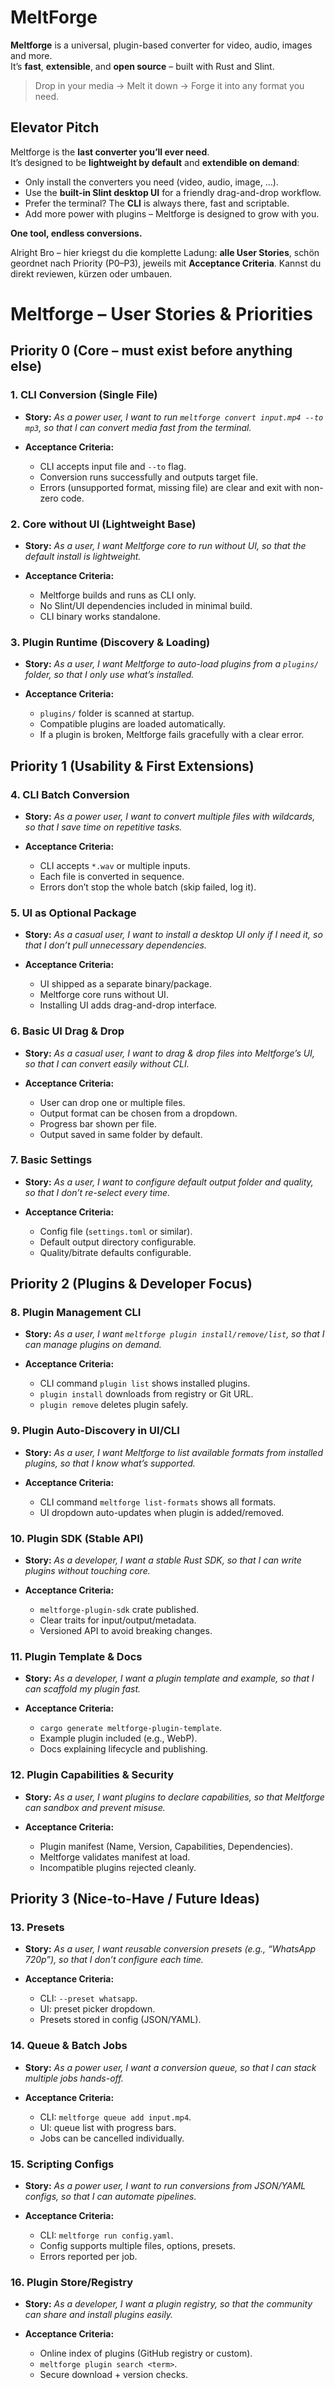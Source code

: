 # MeltForge

**Meltforge** is a universal, plugin-based converter for video, audio, images and more.  
It’s **fast**, **extensible**, and **open source** – built with Rust and Slint.

>  Drop in your media -> Melt it down ->  Forge it into any format you need.

##  Elevator Pitch

Meltforge is the **last converter you’ll ever need**.  
It’s designed to be **lightweight by default** and **extendible on demand**:

- Only install the converters you need (video, audio, image, …).
- Use the **built-in Slint desktop UI** for a friendly drag-and-drop workflow.
- Prefer the terminal? The **CLI** is always there, fast and scriptable.
- Add more power with plugins – Meltforge is designed to grow with you.

**One tool, endless conversions.**

Alright Bro – hier kriegst du die komplette Ladung: **alle User Stories**, schön geordnet nach Priority (P0–P3), jeweils mit **Acceptance Criteria**. Kannst du direkt reviewen, kürzen oder umbauen.

# **Meltforge – User Stories & Priorities**


## **Priority 0 (Core – must exist before anything else)**

### 1. CLI Conversion (Single File)

* **Story:**
  *As a power user, I want to run `meltforge convert input.mp4 --to mp3`, so that I can convert media fast from the terminal.*
* **Acceptance Criteria:**

  * CLI accepts input file and `--to` flag.
  * Conversion runs successfully and outputs target file.
  * Errors (unsupported format, missing file) are clear and exit with non-zero code.

### 2. Core without UI (Lightweight Base)

* **Story:**
  *As a user, I want Meltforge core to run without UI, so that the default install is lightweight.*
* **Acceptance Criteria:**

  * Meltforge builds and runs as CLI only.
  * No Slint/UI dependencies included in minimal build.
  * CLI binary works standalone.

### 3. Plugin Runtime (Discovery & Loading)

* **Story:**
  *As a user, I want Meltforge to auto-load plugins from a `plugins/` folder, so that I only use what’s installed.*
* **Acceptance Criteria:**

  * `plugins/` folder is scanned at startup.
  * Compatible plugins are loaded automatically.
  * If a plugin is broken, Meltforge fails gracefully with a clear error.

## **Priority 1 (Usability & First Extensions)**

### 4. CLI Batch Conversion

* **Story:**
  *As a power user, I want to convert multiple files with wildcards, so that I save time on repetitive tasks.*
* **Acceptance Criteria:**

  * CLI accepts `*.wav` or multiple inputs.
  * Each file is converted in sequence.
  * Errors don’t stop the whole batch (skip failed, log it).

### 5. UI as Optional Package

* **Story:**
  *As a casual user, I want to install a desktop UI only if I need it, so that I don’t pull unnecessary dependencies.*
* **Acceptance Criteria:**

  * UI shipped as a separate binary/package.
  * Meltforge core runs without UI.
  * Installing UI adds drag-and-drop interface.

### 6. Basic UI Drag & Drop

* **Story:**
  *As a casual user, I want to drag & drop files into Meltforge’s UI, so that I can convert easily without CLI.*
* **Acceptance Criteria:**

  * User can drop one or multiple files.
  * Output format can be chosen from a dropdown.
  * Progress bar shown per file.
  * Output saved in same folder by default.

### 7. Basic Settings

* **Story:**
  *As a user, I want to configure default output folder and quality, so that I don’t re-select every time.*
* **Acceptance Criteria:**

  * Config file (`settings.toml` or similar).
  * Default output directory configurable.
  * Quality/bitrate defaults configurable.

## **Priority 2 (Plugins & Developer Focus)**

### 8. Plugin Management CLI

* **Story:**
  *As a user, I want `meltforge plugin install/remove/list`, so that I can manage plugins on demand.*
* **Acceptance Criteria:**

  * CLI command `plugin list` shows installed plugins.
  * `plugin install` downloads from registry or Git URL.
  * `plugin remove` deletes plugin safely.

### 9. Plugin Auto-Discovery in UI/CLI

* **Story:**
  *As a user, I want Meltforge to list available formats from installed plugins, so that I know what’s supported.*
* **Acceptance Criteria:**

  * CLI command `meltforge list-formats` shows all formats.
  * UI dropdown auto-updates when plugin is added/removed.

### 10. Plugin SDK (Stable API)

* **Story:**
  *As a developer, I want a stable Rust SDK, so that I can write plugins without touching core.*
* **Acceptance Criteria:**

  * `meltforge-plugin-sdk` crate published.
  * Clear traits for input/output/metadata.
  * Versioned API to avoid breaking changes.

### 11. Plugin Template & Docs

* **Story:**
  *As a developer, I want a plugin template and example, so that I can scaffold my plugin fast.*
* **Acceptance Criteria:**

  * `cargo generate meltforge-plugin-template`.
  * Example plugin included (e.g., WebP).
  * Docs explaining lifecycle and publishing.

### 12. Plugin Capabilities & Security

* **Story:**
  *As a user, I want plugins to declare capabilities, so that Meltforge can sandbox and prevent misuse.*
* **Acceptance Criteria:**

  * Plugin manifest (Name, Version, Capabilities, Dependencies).
  * Meltforge validates manifest at load.
  * Incompatible plugins rejected cleanly.


## **Priority 3 (Nice-to-Have / Future Ideas)**

### 13. Presets

* **Story:**
  *As a user, I want reusable conversion presets (e.g., “WhatsApp 720p”), so that I don’t configure each time.*
* **Acceptance Criteria:**

  * CLI: `--preset whatsapp`.
  * UI: preset picker dropdown.
  * Presets stored in config (JSON/YAML).

### 14. Queue & Batch Jobs

* **Story:**
  *As a power user, I want a conversion queue, so that I can stack multiple jobs hands-off.*
* **Acceptance Criteria:**

  * CLI: `meltforge queue add input.mp4`.
  * UI: queue list with progress bars.
  * Jobs can be cancelled individually.

### 15. Scripting Configs

* **Story:**
  *As a power user, I want to run conversions from JSON/YAML configs, so that I can automate pipelines.*
* **Acceptance Criteria:**

  * CLI: `meltforge run config.yaml`.
  * Config supports multiple files, options, presets.
  * Errors reported per job.

### 16. Plugin Store/Registry

* **Story:**
  *As a developer, I want a plugin registry, so that the community can share and install plugins easily.*
* **Acceptance Criteria:**

  * Online index of plugins (GitHub registry or custom).
  * `meltforge plugin search <term>`.
  * Secure download + version checks.

